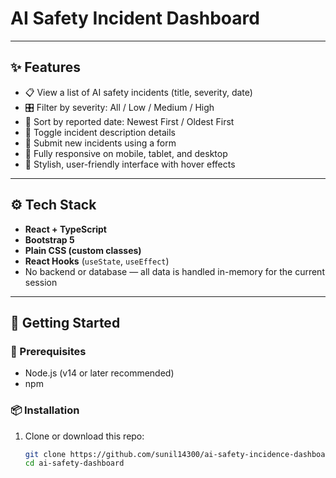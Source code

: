 # AI Safety Incident Dashboard


---

## ✨ Features

- 📋 View a list of AI safety incidents (title, severity, date)
- 🎛️ Filter by severity: All / Low / Medium / High
- 📅 Sort by reported date: Newest First / Oldest First
- 🔎 Toggle incident description details
- 📝 Submit new incidents using a form
- 📱 Fully responsive on mobile, tablet, and desktop
- 🎨 Stylish, user-friendly interface with hover effects

---

## ⚙️ Tech Stack

- **React + TypeScript**
- **Bootstrap 5**
- **Plain CSS (custom classes)**
- **React Hooks** (`useState`, `useEffect`)
- No backend or database — all data is handled in-memory for the current session

---

## 🚀 Getting Started

### 🧰 Prerequisites
- Node.js (v14 or later recommended)
- npm

### 📦 Installation

1. Clone or download this repo:
   ```bash
   git clone https://github.com/sunil14300/ai-safety-incidence-dashboard.git
   cd ai-safety-dashboard
